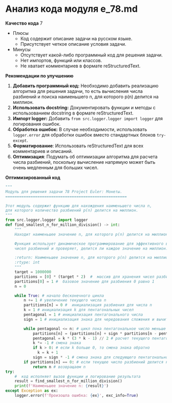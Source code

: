 # Анализ кода модуля e_78.md

**Качество кода**
7
- Плюсы
    -  Код содержит описание задачи на русском языке.
    -  Присутствует четкое описание условия задачи.
- Минусы
    - Отсутствует какой-либо программный код для решения задачи.
    - Нет импортов, функций или классов.
    - Не хватает комментариев в формате reStructuredText.

**Рекомендации по улучшению**

1.  **Добавить программный код:** Необходимо добавить реализацию алгоритма для решения задачи, то есть вычисления числа разбиений и поиска наименьшего n, для которого p(n) делится на миллион.
2.  **Использовать docstring:** Документировать функции и методы с использованием docstring в формате reStructuredText.
3.  **Импорт logger:** Добавить `from src.logger.logger import logger` для логирования ошибок.
4.  **Обработка ошибок:** В случае необходимости, использовать `logger.error` для обработки ошибок вместо стандартных блоков `try-except`.
5.  **Форматирование**: Использовать reStructuredText для всех комментариев и описаний.
6.  **Оптимизация**: Подумать об оптимизации алгоритма для расчета числа разбиений, поскольку вычисление напрямую может быть очень медленным для больших чисел.

**Оптимизированный код**
```python
"""
Модуль для решения задачи 78 Project Euler: Монеты.
=====================================================

Этот модуль содержит функцию для нахождения наименьшего числа n,
для которого количество разбиений p(n) делится на миллион.
"""
from src.logger.logger import logger
def find_smallest_n_for_million_division() -> int:
    """
    Находит наименьшее значение n, для которого p(n) делится на миллион.

    Функция использует динамическое программирование для эффективного вычисления
    чисел разбиений и проверяет, делится ли каждое значение на миллион.

    :return: Наименьшее значение n, для которого p(n) делится на миллион.
    :rtype: int
    """
    target = 1000000
    partitions = [0] * (target * 2)  #  массив для хранения чисел разбиений
    partitions[0] = 1 #  базовое значение для разбиения 0 равно 1
    n = 0

    while True: # начало бесконечного цикла
        n += 1 # увеличение текущего числа n
        partitions[n] = 0 #  инициализация разбиения для числа n
        k = 1 # инициализация k для пентагональных чисел
        pentagonal = 1 # инициализация пентагонального числа
        sign = 1 # инициализация знака для чередования сложения и вычитания

        while pentagonal <= n: # цикл пока пентагональное число меньше или равно n
            partitions[n] = (partitions[n] + sign * partitions[n - pentagonal]) % target # расчет числа разбиений
            pentagonal = k * (3 * k - 1) // 2 # расчет текущего пентагонального числа
            k *= -1 # смена знака
            if k > 0: # если k больше 0, то смена знака обратно
              k = k + 1
            sign = sign * -1 # смена знака для следующего пентагонального числа
        if partitions[n] == 0: # если текущее число разбиений делится на миллион
            return n # возвращаем n
try:
    #  код исполняет вызов функции и логирование результата
    result = find_smallest_n_for_million_division()
    print(f'Наименьшее значение n: {result}')
except Exception as ex:
    logger.error(f'Произошла ошибка: {ex}', exc_info=True)
```